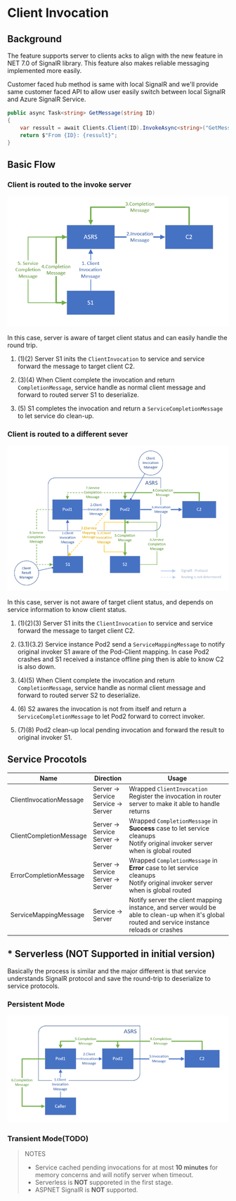 # Client Invocation

## Background
The feature supports server to clients acks to align with the new feature in NET 7.0 of SignalR library. This feature also makes reliable messaging implemented more easily.

Customer faced hub method is same with local SignalR and we'll provide same customer faced API to allow user easily switch between local SignalR and Azure SignalR Service.

```cs
public async Task<string> GetMessage(string ID)
{
    var ressult = await Clients.Client(ID).InvokeAsync<string>("GetMessage", default);
    return $"From {ID}: {ressult}";
}
```

## Basic Flow

### Client is routed to the invoke server

![image](images/client-invocation/single-instance.png)

In this case, server is aware of target client status and can easily handle the round trip.

1. (1)(2) Server S1 inits the `ClientInvocation` to service and service forward the message to target client C2.

2. (3)(4) When Client complete the invocation and return `CompletionMessage`, service handle as normal client message and forward to routed server S1 to deserialize. 

3. (5) S1 completes the invocation and return a `ServiceCompletionMessage` to let service do clean-up.

### Client is routed to a different sever

![image](images/client-invocation/multi-instances.png)

In this case, server is not aware of target client status, and depends on service information to know client status.

1. (1)(2)(3) Server S1 inits the `ClientInvocation` to service and service forward the message to target client C2.

2. (3.1)(3.2) Service instance Pod2 send a `ServiceMappingMessage` to notify original invoker S1 aware of the Pod-Client mapping. In case Pod2 crashes and S1 received a instance offline ping then is able to know C2 is also down.

3. (4)(5) When Client complete the invocation and return `CompletionMessage`, service handle as normal client message and forward to routed server S2 to deserialize. 

4. (6) S2 awares the invocation is not from itself and return a `ServiceCompletionMessage` to let Pod2 forward to correct invoker.

5. (7)(8) Pod2 clean-up local pending invocation and forward the result to original invoker S1.

## Service Procotols

Name|Direction|Usage
--|--|--
ClientInvocationMessage|Server -> Service <br/> Service -> Server|Wrapped `ClientInvocation` <br/> Register the invocation in router server to make it able to handle returns
ClientCompletionMessage|Server -> Service <br/> Server -> Server|Wrapped `CompletionMessage` in __Success__ case to let service cleanups <br/> Notify original invoker server when is global routed
ErrorCompletionMessage|Server -> Service <br/> Server -> Server|Wrapped `CompletionMessage` in __Error__ case to let service cleanups <br/> Notify original invoker server when is global routed
ServiceMappingMessage| Service -> Server | Notify server the client mapping instance, and server would be able to clean-up when it's global routed and service instance reloads or crashes

## * Serverless (NOT Supported in initial version)

Basically the process is similar and the major different is that service understands SignalR protocol and save the round-trip to deserialize to service protocols.

### Persistent Mode

![image](images/client-invocation/serverless-persistent.png)

### Transient Mode(TODO)

> NOTES
> 
> * Service cached pending invocations for at most __10 minutes__ for memory concerns and will notify server when timeout.
> * Serverless is __NOT__ supporeted in the first stage.
> * ASPNET SignalR is __NOT__ supported.
